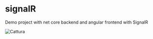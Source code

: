 # signalR
Demo project with net core backend and angular frontend with SignalR

![Cattura](https://user-images.githubusercontent.com/77754944/170791951-92d4e69a-3c5b-4478-be39-7f210080a427.JPG)

